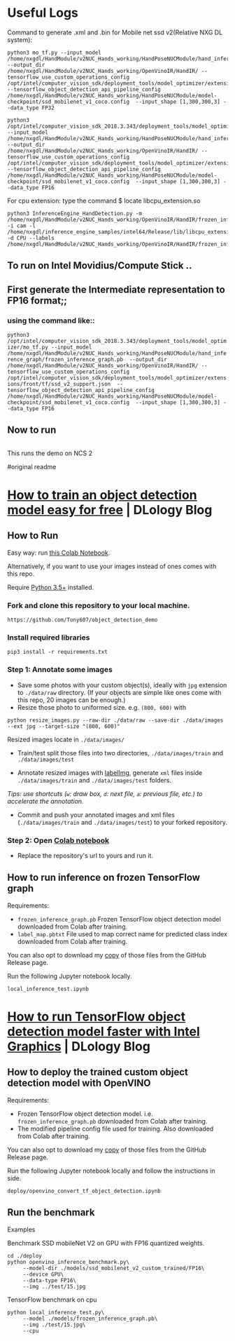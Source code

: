 # Useful Logs
Command to generate .xml and .bin for Mobile net ssd v2(Relative NXG DL system):
```
python3 mo_tf.py --input_model /home/nxgdl/HandModule/v2NUC_Hands_working/HandPoseNUCModule/hand_inference_graph/frozen_inference_graph.pb  --output_dir /home/nxgdl/HandModule/v2NUC_Hands_working/OpenVinoIR/HandIR/ --tensorflow_use_custom_operations_config /opt/intel/computer_vision_sdk/deployment_tools/model_optimizer/extensions/front/tf/ssd_v2_support.json  --tensorflow_object_detection_api_pipeline_config /home/nxgdl/HandModule/v2NUC_Hands_working/HandPoseNUCModule/model-checkpoint/ssd_mobilenet_v1_coco.config  --input_shape [1,300,300,3] --data_type FP32
```
```
python3 /opt/intel/computer_vision_sdk_2018.3.343/deployment_tools/model_optimizer/mo_tf.py --input_model /home/nxgdl/HandModule/v2NUC_Hands_working/HandPoseNUCModule/hand_inference_graph/frozen_inference_graph.pb  --output_dir /home/nxgdl/HandModule/v2NUC_Hands_working/OpenVinoIR/HandIR/ --tensorflow_use_custom_operations_config /opt/intel/computer_vision_sdk/deployment_tools/model_optimizer/extensions/front/tf/ssd_v2_support.json  --tensorflow_object_detection_api_pipeline_config /home/nxgdl/HandModule/v2NUC_Hands_working/HandPoseNUCModule/model-checkpoint/ssd_mobilenet_v1_coco.config  --input_shape [1,300,300,3] --data_type FP16
```

For cpu extension: type the command $ locate libcpu_extension.so	
```
python3 InferenceEngine_HandDetection.py -m /home/nxgdl/HandModule/v2NUC_Hands_working/OpenVinoIR/HandIR/frozen_inference_graph.xml -i cam -l /home/nxgdl/inference_engine_samples/intel64/Release/lib/libcpu_extension.so -d CPU --labels /home/nxgdl/HandModule/v2NUC_Hands_working/OpenVinoIR/HandIR/frozen_inference_graph.mapping
```


## To run on Intel Movidius/Compute Stick ..
## First generate the Intermediate representation to FP16 format;;

### using the command like::
```python3 /opt/intel/computer_vision_sdk_2018.3.343/deployment_tools/model_optimizer/mo_tf.py --input_model /home/nxgdl/HandModule/v2NUC_Hands_working/HandPoseNUCModule/hand_inference_graph/frozen_inference_graph.pb  --output_dir /home/nxgdl/HandModule/v2NUC_Hands_working/OpenVinoIR/HandIR/ --tensorflow_use_custom_operations_config /opt/intel/computer_vision_sdk/deployment_tools/model_optimizer/extensions/front/tf/ssd_v2_support.json  --tensorflow_object_detection_api_pipeline_config /home/nxgdl/HandModule/v2NUC_Hands_working/HandPoseNUCModule/model-checkpoint/ssd_mobilenet_v1_coco.config  --input_shape [1,300,300,3] --data_type FP16 ```

## Now to run 

```python3 InferenceEngine_HandDetection.py -m /home/nxgdl/HandModule/v2NUC_Hands_working/OpenVinoIR/HandIR/frozen_inference_graph.xml -i cam -l /home/nxgdl/inference_engine_samples/intel64/Release/lib/libcpu_extension.so -d MYRIAD --labels /home/nxgdl/HandModule/v2NUC_Hands_working/OpenVinoIR/HandIR/frozen_inference_graph.mapping
```


This runs the demo on NCS 2


#original readme



# [How to train an object detection model easy for free](https://www.dlology.com/blog/how-to-train-an-object-detection-model-easy-for-free/) | DLology Blog



## How to Run

Easy way: run [this Colab Notebook](https://colab.research.google.com/github/Tony607/object_detection_demo/blob/master/tensorflow_object_detection_training_colab.ipynb).

Alternatively, if you want to use your images instead of ones comes with this repo.

Require [Python 3.5+](https://www.python.org/ftp/python/3.6.4/python-3.6.4.exe) installed.
### Fork and clone this repository to your local machine.
```
https://github.com/Tony607/object_detection_demo
```
### Install required libraries
`pip3 install -r requirements.txt`


### Step 1: Annotate some images
- Save some photos with your custom object(s), ideally with `jpg` extension to `./data/raw` directory. (If your objects are simple like ones come with this repo, 20 images can be enough.)
- Resize those photo to uniformed size. e.g. `(800, 600)` with
```
python resize_images.py --raw-dir ./data/raw --save-dir ./data/images --ext jpg --target-size "(800, 600)"
```
Resized images locate in `./data/images/`
- Train/test split those files into two directories, `./data/images/train` and `./data/images/test`

- Annotate resized images with [labelImg](https://tzutalin.github.io/labelImg/), generate `xml` files inside `./data/images/train` and `./data/images/test` folders. 

*Tips: use shortcuts (`w`: draw box, `d`: next file, `a`: previous file, etc.) to accelerate the annotation.*

- Commit and push your annotated images and xml files (`./data/images/train` and `./data/images/test`) to your forked repository.


### Step 2: Open [Colab notebook](https://colab.research.google.com/github/Tony607/object_detection_demo/blob/master/tensorflow_object_detection_training_colab.ipynb)
- Replace the repository's url to yours and run it.


## How to run inference on frozen TensorFlow graph

Requirements:
- `frozen_inference_graph.pb` Frozen TensorFlow object detection model downloaded from Colab after training. 
- `label_map.pbtxt` File used to map correct name for predicted class index downloaded from Colab after training.

You can also opt to download my [copy](https://github.com/Tony607/object_detection_demo/releases/download/V0.1/checkpoint.zip) of those files from the GitHub Release page.


Run the following Jupyter notebook locally.
```
local_inference_test.ipynb
```
# [How to run TensorFlow object detection model faster with Intel Graphics](https://www.dlology.com/blog/how-to-run-tensorflow-object-detection-model-faster-with-intel-graphics/) | DLology Blog

## How to deploy the trained custom object detection model with OpenVINO

Requirements:
- Frozen TensorFlow object detection model. i.e. `frozen_inference_graph.pb` downloaded from Colab after training.
- The modified pipeline config file used for training. Also downloaded from Colab after training.

You can also opt to download my [copy](https://github.com/Tony607/object_detection_demo/releases/download/V0.1/checkpoint.zip) of those files from the GitHub Release page.

Run the following Jupyter notebook locally and follow the instructions in side.
```
deploy/openvino_convert_tf_object_detection.ipynb
```
## Run the benchmark

Examples

Benchmark SSD mobileNet V2 on GPU with FP16 quantized weights.
```
cd ./deploy
python openvino_inference_benchmark.py\
     --model-dir ./models/ssd_mobilenet_v2_custom_trained/FP16\
     --device GPU\
     --data-type FP16\
     --img ../test/15.jpg
```
TensorFlow benchmark on cpu
```
python local_inference_test.py\
     --model ./models/frozen_inference_graph.pb\
     --img ./test/15.jpg\
     --cpu
```
